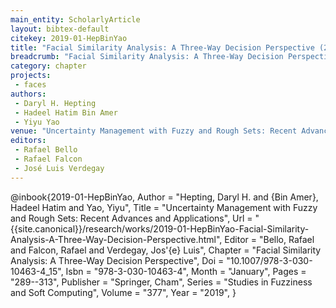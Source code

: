 ```yaml
---
main_entity: ScholarlyArticle
layout: bibtex-default
citekey: 2019-01-HepBinYao
title: "Facial Similarity Analysis: A Three-Way Decision Perspective (2019)"
breadcrumb: "Facial Similarity Analysis: A Three-Way Decision Perspective (2019)"
category: chapter
projects:
 - faces
authors:
 - Daryl H. Hepting
 - Hadeel Hatim Bin Amer
 - Yiyu Yao
venue: "Uncertainty Management with Fuzzy and Rough Sets: Recent Advances and Applications"
editors:
 - Rafael Bello
 - Rafael Falcon
 - José Luis Verdegay
---
```

@inbook{2019-01-HepBinYao,
	Author =  "Hepting, Daryl H. and {Bin Amer}, Hadeel Hatim and Yao, Yiyu",
	Title =  "Uncertainty Management with Fuzzy and Rough Sets: Recent Advances and Applications",
	Url = \"{{site.canonical}}/research/works/2019-01-HepBinYao-Facial-Similarity-Analysis-A-Three-Way-Decision-Perspective.html\",
	Editor =  "Bello, Rafael and Falcon, Rafael and Verdegay, Jos\'{e} Luis",
	Chapter =  "Facial Similarity Analysis: A Three-Way Decision Perspective",
	Doi =  "10.1007/978-3-030-10463-4\_15",
	Isbn =  "978-3-030-10463-4",
	Month =  "January",
	Pages =  "289--313",
	Publisher =  "Springer, Cham",
	Series =  "Studies in Fuzziness and Soft Computing",
	Volume =  "377",
	Year =  "2019",
}
